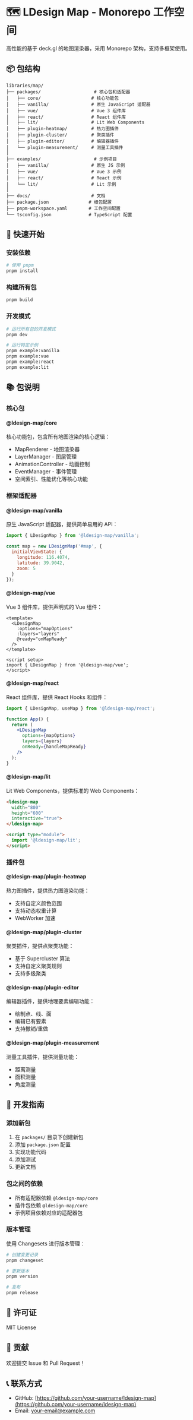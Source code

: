 # 🗺️ LDesign Map - Monorepo 工作空间

高性能的基于 deck.gl 的地图渲染器，采用 Monorepo 架构，支持多框架使用。

## 📦 包结构

```
libraries/map/
├── packages/                    # 核心包和适配器
│   ├── core/                   # 核心功能包
│   ├── vanilla/                # 原生 JavaScript 适配器
│   ├── vue/                    # Vue 3 组件库
│   ├── react/                  # React 组件库
│   ├── lit/                    # Lit Web Components
│   ├── plugin-heatmap/         # 热力图插件
│   ├── plugin-cluster/         # 聚类插件
│   ├── plugin-editor/          # 编辑器插件
│   └── plugin-measurement/     # 测量工具插件
│
├── examples/                    # 示例项目
│   ├── vanilla/                # 原生 JS 示例
│   ├── vue/                    # Vue 3 示例
│   ├── react/                  # React 示例
│   └── lit/                    # Lit 示例
│
├── docs/                       # 文档
├── package.json               # 根包配置
├── pnpm-workspace.yaml        # 工作空间配置
└── tsconfig.json              # TypeScript 配置
```

## 🚀 快速开始

### 安装依赖

```bash
# 使用 pnpm
pnpm install
```

### 构建所有包

```bash
pnpm build
```

### 开发模式

```bash
# 运行所有包的开发模式
pnpm dev

# 运行特定示例
pnpm example:vanilla
pnpm example:vue
pnpm example:react
pnpm example:lit
```

## 📚 包说明

### 核心包

#### @ldesign-map/core
核心功能包，包含所有地图渲染的核心逻辑：
- MapRenderer - 地图渲染器
- LayerManager - 图层管理
- AnimationController - 动画控制
- EventManager - 事件管理
- 空间索引、性能优化等核心功能

### 框架适配器

#### @ldesign-map/vanilla
原生 JavaScript 适配器，提供简单易用的 API：
```javascript
import { LDesignMap } from '@ldesign-map/vanilla';

const map = new LDesignMap('#map', {
  initialViewState: {
    longitude: 116.4074,
    latitude: 39.9042,
    zoom: 5
  }
});
```

#### @ldesign-map/vue
Vue 3 组件库，提供声明式的 Vue 组件：
```vue
<template>
  <LDesignMap 
    :options="mapOptions"
    :layers="layers"
    @ready="onMapReady"
  />
</template>

<script setup>
import { LDesignMap } from '@ldesign-map/vue';
</script>
```

#### @ldesign-map/react
React 组件库，提供 React Hooks 和组件：
```jsx
import { LDesignMap, useMap } from '@ldesign-map/react';

function App() {
  return (
    <LDesignMap 
      options={mapOptions}
      layers={layers}
      onReady={handleMapReady}
    />
  );
}
```

#### @ldesign-map/lit
Lit Web Components，提供标准的 Web Components：
```html
<ldesign-map 
  width="800" 
  height="600"
  interactive="true">
</ldesign-map>

<script type="module">
  import '@ldesign-map/lit';
</script>
```

### 插件包

#### @ldesign-map/plugin-heatmap
热力图插件，提供热力图渲染功能：
- 支持自定义颜色范围
- 支持动态权重计算
- WebWorker 加速

#### @ldesign-map/plugin-cluster
聚类插件，提供点聚类功能：
- 基于 Supercluster 算法
- 支持自定义聚类规则
- 支持多级聚类

#### @ldesign-map/plugin-editor
编辑器插件，提供地理要素编辑功能：
- 绘制点、线、面
- 编辑已有要素
- 支持撤销/重做

#### @ldesign-map/plugin-measurement
测量工具插件，提供测量功能：
- 距离测量
- 面积测量
- 角度测量

## 🔧 开发指南

### 添加新包

1. 在 `packages/` 目录下创建新包
2. 添加 `package.json` 配置
3. 实现功能代码
4. 添加测试
5. 更新文档

### 包之间的依赖

- 所有适配器依赖 `@ldesign-map/core`
- 插件包依赖 `@ldesign-map/core`
- 示例项目依赖对应的适配器包

### 版本管理

使用 Changesets 进行版本管理：

```bash
# 创建变更记录
pnpm changeset

# 更新版本
pnpm version

# 发布
pnpm release
```

## 📄 许可证

MIT License

## 🤝 贡献

欢迎提交 Issue 和 Pull Request！

## 📞 联系方式

- GitHub: [https://github.com/your-username/ldesign-map](https://github.com/your-username/ldesign-map)
- Email: your-email@example.com


